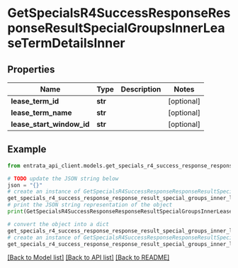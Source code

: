 # GetSpecialsR4SuccessResponseResponseResultSpecialGroupsInnerLeaseTermDetailsInner


## Properties

Name | Type | Description | Notes
------------ | ------------- | ------------- | -------------
**lease_term_id** | **str** |  | [optional] 
**lease_term_name** | **str** |  | [optional] 
**lease_start_window_id** | **str** |  | [optional] 

## Example

```python
from entrata_api_client.models.get_specials_r4_success_response_response_result_special_groups_inner_lease_term_details_inner import GetSpecialsR4SuccessResponseResponseResultSpecialGroupsInnerLeaseTermDetailsInner

# TODO update the JSON string below
json = "{}"
# create an instance of GetSpecialsR4SuccessResponseResponseResultSpecialGroupsInnerLeaseTermDetailsInner from a JSON string
get_specials_r4_success_response_response_result_special_groups_inner_lease_term_details_inner_instance = GetSpecialsR4SuccessResponseResponseResultSpecialGroupsInnerLeaseTermDetailsInner.from_json(json)
# print the JSON string representation of the object
print(GetSpecialsR4SuccessResponseResponseResultSpecialGroupsInnerLeaseTermDetailsInner.to_json())

# convert the object into a dict
get_specials_r4_success_response_response_result_special_groups_inner_lease_term_details_inner_dict = get_specials_r4_success_response_response_result_special_groups_inner_lease_term_details_inner_instance.to_dict()
# create an instance of GetSpecialsR4SuccessResponseResponseResultSpecialGroupsInnerLeaseTermDetailsInner from a dict
get_specials_r4_success_response_response_result_special_groups_inner_lease_term_details_inner_from_dict = GetSpecialsR4SuccessResponseResponseResultSpecialGroupsInnerLeaseTermDetailsInner.from_dict(get_specials_r4_success_response_response_result_special_groups_inner_lease_term_details_inner_dict)
```
[[Back to Model list]](../README.md#documentation-for-models) [[Back to API list]](../README.md#documentation-for-api-endpoints) [[Back to README]](../README.md)


